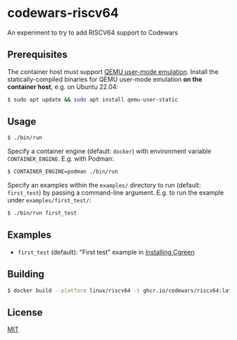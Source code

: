 # codewars-riscv64

An experiment to try to add RISCV64 support to Codewars

## Prerequisites

The container host must support [QEMU user-mode emulation](https://www.qemu.org/docs/master/user/main.html). Install the statically-compiled binaries for QEMU user-mode emulation **on the container host**, e.g. on Ubuntu 22.04:

```bash
$ sudo apt update && sudo apt install qemu-user-static
```

## Usage

```bash
$ ./bin/run
```

Specify a container engine (default: `docker`) with environment variable `CONTAINER_ENGINE`. E.g. with Podman:

```bash
$ CONTAINER_ENGINE=podman ./bin/run
```

Specify an examples within the `examples/` directory to run (default: `first_test`) by passing a command-line argument. E.g. to run the example under `examples/first_test/`:

```bash
$ ./bin/run first_test
```

## Examples

- `first_test` (default): "First test" example in [Installing Cgreen](https://cgreen-devs.github.io/cgreen/cgreen-guide-en.html#_installing_cgreen)

## Building

```bash
$ docker build --platform linux/riscv64 -t ghcr.io/codewars/riscv64:latest .
```

## License

[MIT](./LICENSE)
